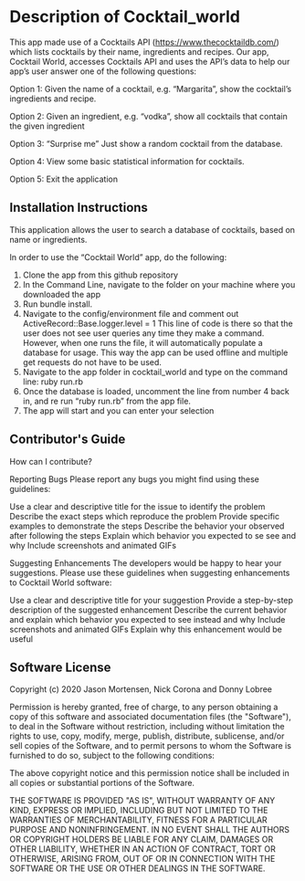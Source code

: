 # Description of Cocktail_world
This app made use of a Cocktails API (https://www.thecocktaildb.com/) which lists cocktails by their name, ingredients and recipes.   Our app, Cocktail World, accesses Cocktails API and uses the API’s data to help our app’s user answer one of the following questions:

Option 1:  Given the name of a cocktail, e.g. “Margarita”, show the cocktail’s ingredients and recipe.

Option 2: Given an ingredient, e.g. “vodka”, show all cocktails that contain the given ingredient

Option 3:  “Surprise me”  Just show a random cocktail from the database.

Option 4:  View some basic statistical information for cocktails.

Option 5: Exit the application


## Installation Instructions

This application allows the user to search a database of cocktails, based on name or ingredients. 

In order to use the “Cocktail World” app, do the following:

1. Clone the app from this github repository
2. In the Command Line, navigate to the folder on your machine where you downloaded the app
3. Run bundle install.
4. Navigate to the config/environment file and comment out ActiveRecord::Base.logger.level = 1
   This line of code is there so that the user does not see user queries any time they make a command. However, when one runs the file, it will automatically populate a database for usage. This way the app can be used offline and multiple get requests do not have to be used. 
5. Navigate to the app folder in cocktail_world and type on the command line: ruby run.rb
6. Once the database is loaded, uncomment the line from number 4 back in, and re run “ruby run.rb” from the app file. 
7. The app will start and you can enter your selection


## Contributor's Guide

How can I contribute?

Reporting Bugs
Please report any bugs you might find using these guidelines:

Use a clear and descriptive title for the issue to identify the problem
Describe the exact steps which reproduce the problem
Provide specific examples to demonstrate the steps
Describe the behavior your observed after following the steps
Explain which behavior you expected to se see and why
Include screenshots and animated GIFs



Suggesting Enhancements
The developers would be happy to hear your suggestions.
Please use these guidelines when suggesting enhancements to Cocktail World software:

Use a clear and descriptive title for your suggestion
Provide a step-by-step description of the suggested enhancement
Describe the current behavior and explain which behavior you expected to see instead and why
Include screenshots and animated GIFs
Explain why this enhancement would be useful


## Software License

Copyright (c) 2020 Jason Mortensen, Nick Corona and Donny Lobree

Permission is hereby granted, free of charge, to any person obtaining a copy
of this software and associated documentation files (the "Software"), to deal
in the Software without restriction, including without limitation the rights
to use, copy, modify, merge, publish, distribute, sublicense, and/or sell
copies of the Software, and to permit persons to whom the Software is
furnished to do so, subject to the following conditions:

The above copyright notice and this permission notice shall be included in all
copies or substantial portions of the Software.

THE SOFTWARE IS PROVIDED "AS IS", WITHOUT WARRANTY OF ANY KIND, EXPRESS OR
IMPLIED, INCLUDING BUT NOT LIMITED TO THE WARRANTIES OF MERCHANTABILITY,
FITNESS FOR A PARTICULAR PURPOSE AND NONINFRINGEMENT. IN NO EVENT SHALL THE
AUTHORS OR COPYRIGHT HOLDERS BE LIABLE FOR ANY CLAIM, DAMAGES OR OTHER
LIABILITY, WHETHER IN AN ACTION OF CONTRACT, TORT OR OTHERWISE, ARISING FROM,
OUT OF OR IN CONNECTION WITH THE SOFTWARE OR THE USE OR OTHER DEALINGS IN THE
SOFTWARE.



